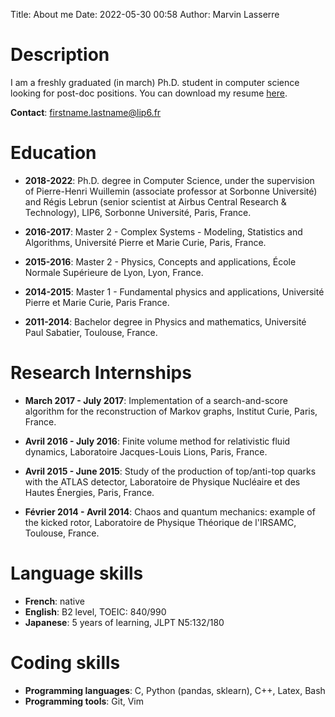Title: About me
Date: 2022-05-30 00:58
Author: Marvin Lasserre
<!--Subtitle: Ph.D in computer science-->
<!--URL:-->
<!--save_as: index.html-->
<!--status: hidden-->

# Description

I am a freshly graduated (in march) Ph.D. student in computer science looking for
post-doc positions.
You can download my resume [here]().

**Contact**: firstname.lastname@lip6.fr

# Education

- **2018-2022**: Ph.D. degree in Computer Science,
under the supervision of Pierre-Henri Wuillemin (associate professor at Sorbonne
Université) and Régis Lebrun (senior scientist at Airbus Central Research &
Technology), LIP6, Sorbonne Université, Paris, France.

- **2016-2017**: Master 2 - Complex Systems - Modeling, Statistics and Algorithms,
Université Pierre et Marie Curie, Paris, France.

- **2015-2016**: Master 2 - Physics, Concepts and applications,
École Normale Supérieure de Lyon, Lyon, France.

- **2014-2015**: Master 1 - Fundamental physics and applications,
Université Pierre et Marie Curie, Paris France.

- **2011-2014**: Bachelor degree in Physics and mathematics,
Université Paul Sabatier, Toulouse, France.

# Research Internships

- **March 2017 - July 2017**: Implementation of a search-and-score algorithm for
the reconstruction of Markov graphs, Institut Curie, Paris, France.

- **Avril 2016 - July 2016**: Finite volume method for relativistic fluid dynamics,
Laboratoire Jacques-Louis Lions, Paris, France.

- **Avril 2015 - June 2015**: Study of the production of top/anti-top quarks with
the ATLAS detector, Laboratoire de Physique Nucléaire et des Hautes Énergies,
Paris, France.

- **Février 2014 - Avril 2014**: Chaos and quantum mechanics: example of the kicked rotor,
Laboratoire de Physique Théorique de l'IRSAMC, Toulouse, France.

# Language skills

 - **French**:  native
 - **English**: B2 level, TOEIC: 840/990 
 - **Japanese**: 5 years of learning, JLPT N5:132/180

# Coding skills

 - **Programming languages**: C, Python (pandas, sklearn), C++, Latex, Bash
 - **Programming tools**: Git, Vim
